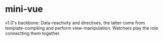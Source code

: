 # mini-vue

v1.0's backbone:
Data-reactivity and directives, the latter come from template-compiling and perform view-manipulation. Watchers play the role connectting them together.

